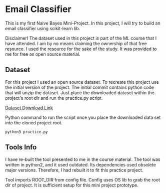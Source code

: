 # Email Classifier

This is my first Naive Bayes Mini-Project.
In this project, I will try to build an email classifier using scikit-learn lib. 


Disclaimer! The dataset used in this project is part of the ML course that I have attended. I am by no means claiming the ownership of that free resource. I used the resource for the sake of the study. It was provided to me for free as open source material.


## Dataset

For this project I used an open source dataset.
To recreate this project use the initial version of the project.
The initial commit contains python code that will unzip the dataset.
Just place the downloaded dataset within the project's root dir and run the practice.py script.

[Dataset Download Link](https://www.cs.cmu.edu/~./enron/enron_mail_20150507.tar.gz)

Python command to run the script once you place the downloaded data set into the cloned project root.
```shell
python3 practice.py
```

## Tools Info

I have re-built the tool presented to me in the course material.
The tool was written in python2, and it used outdated. Its dependencies used obsolete major versions. 
Therefore, I had rebuilt it to fit this practice project.

Tool imports ROOT_DIR from config file. 
Config uses OS lib to grab the root dir of project.
It is sufficient setup for this mini project prototype.


